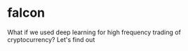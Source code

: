 # falcon

What if we used deep learning for high frequency trading of cryptocurrency? Let's find out
